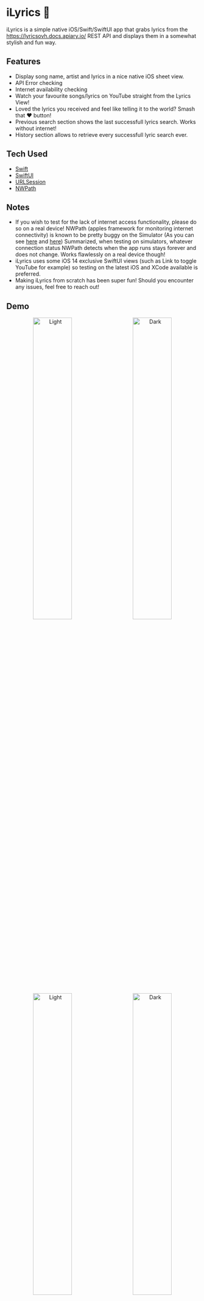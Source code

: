 # iLyrics 🎼

iLyrics is a simple native iOS/Swift/SwiftUI app that grabs lyrics from the https://lyricsovh.docs.apiary.io/ REST API and displays them in a somewhat stylish and fun way.


## Features

- Display song name, artist and lyrics in a nice native iOS sheet view.
- API Error checking
- Internet availability checking
- Watch your favourite songs/lyrics on YouTube straight from the Lyrics View!
- Loved the lyrics you received and feel like telling it to the world? Smash that ❤️ button!
- Previous search section shows the last successfull lyrics search. Works without internet!
- History section allows to retrieve every successfull lyric search ever.

## Tech Used

- [Swift](https://swift.org/)
- [SwiftUI](https://developer.apple.com/xcode/swiftui/)
- [URLSession](https://developer.apple.com/documentation/foundation/urlsession)
- [NWPath](https://developer.apple.com/documentation/network/nwpath)


## Notes
- If you wish to test for the lack of internet access functionality, please do so on a real device! NWPath (apples framework for monitoring internet connectivity) is known to be pretty buggy on the Simulator (As you can see [here](https://www.reddit.com/r/swift/comments/ir8wn5/network_connectivity_is_always_unsatisfied_when/) and [here](https://stackoverflow.com/questions/57223756/nwpathmonitor-not-calling-satisfied-in-swift)) Summarized, when testing on simulators, whatever connection status NWPath detects when the app runs stays forever and does not change. Works flawlessly on a real device though!
- iLyrics uses some iOS 14 exclusive SwiftUI views (such as Link to toggle YouTube for example) so testing on the latest iOS and XCode available is preferred.
- Making iLyrics from scratch has been super fun! Should you encounter any issues, feel free to reach out!

## Demo

<p align="center">
  <img alt="Light" src="https://user-images.githubusercontent.com/11844338/117036808-34969b00-acdc-11eb-8bed-cbb68b12be0c.png" width="45%">
&nbsp; &nbsp; &nbsp; &nbsp;
  <img alt="Dark" src="https://user-images.githubusercontent.com/11844338/117036821-37918b80-acdc-11eb-855d-1f3910a932dd.png" width="45%">
</p>

<p align="center">
  <img alt="Light" src="https://user-images.githubusercontent.com/11844338/117036825-38c2b880-acdc-11eb-8cda-ac5377feb3ae.png" width="45%">
&nbsp; &nbsp; &nbsp; &nbsp;
  <img alt="Dark" src="https://user-images.githubusercontent.com/11844338/117036830-395b4f00-acdc-11eb-9bbc-8ba5e06d27cf.png" width="45%">
</p>

